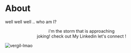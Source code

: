 # About

well well well .. who am I?

<center>i'm the storm that is approaching </center>

<center>joking! check out My Linkedin let's connect ! </center>


![vergil-lmao](/vergil.jpg)